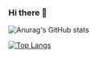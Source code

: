 ### Hi there 👋

![Anurag's GitHub stats](https://github-readme-stats.vercel.app/api?username=adryancsmendes&show_icons=true&theme=dark)

[![Top Langs](https://github-readme-stats.vercel.app/api/top-langs/?username=adryancsmendes&layout=compact&theme=dark)](https://github.com/anuraghazra/github-readme-stats)
